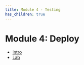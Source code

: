 ```yaml
---
title: Module 4 - Testing
has_children: true
---
```

# Module 4: Deploy

- [Intro](../Module4/intro.md)
- [Lab](../Module4/mod4-lab.md)




